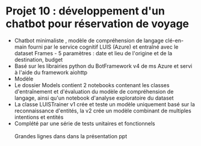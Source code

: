 # Projet 10 : développement d'un chatbot pour réservation de voyage <br>
- Chatbot minimaliste , modèle de compréhension de langage clé-en-main fourni par le service cognitif LUIS (Azure) et entraîné avec le dataset Frames - 5 paramètres : date et lieu de l'origine et de la destination, budget
- Basé sur les librairies python du BotFramework v4 de ms Azure et servi à l'aide du framework aiohttp
- Modèle 
- Le dossier Models contient 2 notebooks contenant les classes d'entraînement et d'évaluation du modèle de compréhension de langage, ainsi qu'un notebook d'analyse exploratoire du dataset
- La classe LUISTrainer v1 crée et teste un modèle uniquement basé sur la reconnaissance d'entités, la v2 crée un modèle combinant de multiples intentions et entités
- Complété par une série de tests unitaires et fonctionnels
<br><br>
Grandes lignes dans dans la présentation ppt<br><br>
